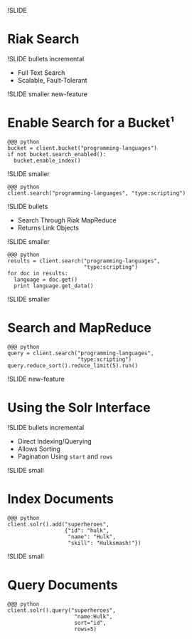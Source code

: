 !SLIDE

# Riak Search #

!SLIDE bullets incremental

* Full Text Search
* Scalable, Fault-Tolerant

!SLIDE smaller new-feature

# Enable Search for a Bucket&sup1; #

    @@@ python
    bucket = client.bucket("programming-languages")
    if not bucket.search_enabled():
      bucket.enable_index()

!SLIDE smaller

    @@@ python
    client.search("programming-languages", "type:scripting")

!SLIDE bullets

* Search Through Riak MapReduce
* Returns Link Objects

!SLIDE smaller

    @@@ python
    results = client.search("programming-languages",
                            "type:scripting")
    for doc in results:
      language = doc.get()
      print language.get_data()

!SLIDE smaller

# Search and MapReduce #

    @@@ python
    query = client.search("programming-languages",
                          "type:scripting")
    query.reduce_sort().reduce_limit(5).run()

!SLIDE new-feature

# Using the Solr Interface #

!SLIDE bullets incremental

* Direct Indexing/Querying
* Allows Sorting
* Pagination Using `start` and `rows`

!SLIDE small

# Index Documents #

    @@@ python
    client.solr().add("superheroes",
                      {"id": "hulk",
                       "name": "Hulk",
                       "skill": "Hulksmash!"})

!SLIDE small

# Query Documents #

    @@@ python
    client.solr().query("superheroes",
                         "name:Hulk",
                         sort="id",
                         rows=5)
